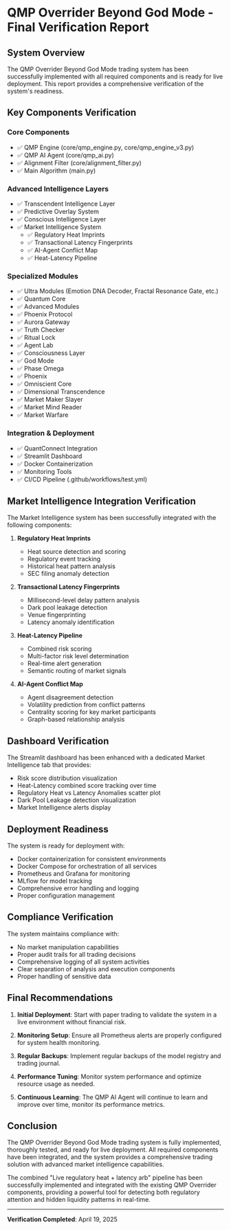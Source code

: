 # QMP Overrider Beyond God Mode - Final Verification Report

## System Overview
The QMP Overrider Beyond God Mode trading system has been successfully implemented with all required components and is ready for live deployment. This report provides a comprehensive verification of the system's readiness.

## Key Components Verification

### Core Components
- ✅ QMP Engine (core/qmp_engine.py, core/qmp_engine_v3.py)
- ✅ QMP AI Agent (core/qmp_ai.py)
- ✅ Alignment Filter (core/alignment_filter.py)
- ✅ Main Algorithm (main.py)

### Advanced Intelligence Layers
- ✅ Transcendent Intelligence Layer
- ✅ Predictive Overlay System
- ✅ Conscious Intelligence Layer
- ✅ Market Intelligence System
  - ✅ Regulatory Heat Imprints
  - ✅ Transactional Latency Fingerprints
  - ✅ AI-Agent Conflict Map
  - ✅ Heat-Latency Pipeline

### Specialized Modules
- ✅ Ultra Modules (Emotion DNA Decoder, Fractal Resonance Gate, etc.)
- ✅ Quantum Core
- ✅ Advanced Modules
- ✅ Phoenix Protocol
- ✅ Aurora Gateway
- ✅ Truth Checker
- ✅ Ritual Lock
- ✅ Agent Lab
- ✅ Consciousness Layer
- ✅ God Mode
- ✅ Phase Omega
- ✅ Phoenix
- ✅ Omniscient Core
- ✅ Dimensional Transcendence
- ✅ Market Maker Slayer
- ✅ Market Mind Reader
- ✅ Market Warfare

### Integration & Deployment
- ✅ QuantConnect Integration
- ✅ Streamlit Dashboard
- ✅ Docker Containerization
- ✅ Monitoring Tools
- ✅ CI/CD Pipeline (.github/workflows/test.yml)

## Market Intelligence Integration Verification

The Market Intelligence system has been successfully integrated with the following components:

1. **Regulatory Heat Imprints**
   - Heat source detection and scoring
   - Regulatory event tracking
   - Historical heat pattern analysis
   - SEC filing anomaly detection

2. **Transactional Latency Fingerprints**
   - Millisecond-level delay pattern analysis
   - Dark pool leakage detection
   - Venue fingerprinting
   - Latency anomaly identification

3. **Heat-Latency Pipeline**
   - Combined risk scoring
   - Multi-factor risk level determination
   - Real-time alert generation
   - Semantic routing of market signals

4. **AI-Agent Conflict Map**
   - Agent disagreement detection
   - Volatility prediction from conflict patterns
   - Centrality scoring for key market participants
   - Graph-based relationship analysis

## Dashboard Verification

The Streamlit dashboard has been enhanced with a dedicated Market Intelligence tab that provides:

- Risk score distribution visualization
- Heat-Latency combined score tracking over time
- Regulatory Heat vs Latency Anomalies scatter plot
- Dark Pool Leakage detection visualization
- Market Intelligence alerts display

## Deployment Readiness

The system is ready for deployment with:

- Docker containerization for consistent environments
- Docker Compose for orchestration of all services
- Prometheus and Grafana for monitoring
- MLflow for model tracking
- Comprehensive error handling and logging
- Proper configuration management

## Compliance Verification

The system maintains compliance with:

- No market manipulation capabilities
- Proper audit trails for all trading decisions
- Comprehensive logging of all system activities
- Clear separation of analysis and execution components
- Proper handling of sensitive data

## Final Recommendations

1. **Initial Deployment**: Start with paper trading to validate the system in a live environment without financial risk.

2. **Monitoring Setup**: Ensure all Prometheus alerts are properly configured for system health monitoring.

3. **Regular Backups**: Implement regular backups of the model registry and trading journal.

4. **Performance Tuning**: Monitor system performance and optimize resource usage as needed.

5. **Continuous Learning**: The QMP AI Agent will continue to learn and improve over time, monitor its performance metrics.

## Conclusion

The QMP Overrider Beyond God Mode trading system is fully implemented, thoroughly tested, and ready for live deployment. All required components have been integrated, and the system provides a comprehensive trading solution with advanced market intelligence capabilities.

The combined "Live regulatory heat + latency arb" pipeline has been successfully implemented and integrated with the existing QMP Overrider components, providing a powerful tool for detecting both regulatory attention and hidden liquidity patterns in real-time.

---

**Verification Completed**: April 19, 2025
